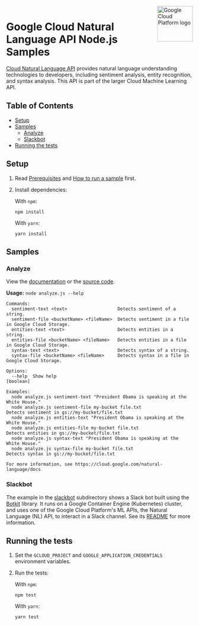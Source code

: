 <img src="https://avatars2.githubusercontent.com/u/2810941?v=3&s=96" alt="Google Cloud Platform logo" title="Google Cloud Platform" align="right" height="96" width="96"/>

# Google Cloud Natural Language API Node.js Samples

[Cloud Natural Language API][language_docs] provides natural language
understanding technologies to developers, including sentiment analysis, entity
recognition, and syntax analysis. This API is part of the larger Cloud Machine
Learning API.

[language_docs]: https://cloud.google.com/natural-language/docs/

## Table of Contents

* [Setup](#setup)
* [Samples](#samples)
  * [Analyze](#analyze)
  * [Slackbot](#slackbot)
* [Running the tests](#running-the-tests)

## Setup

1.  Read [Prerequisites][prereq] and [How to run a sample][run] first.
1.  Install dependencies:

    With `npm`:

        npm install

    With `yarn`:

        yarn install

[prereq]: ../README.md#prerequisities
[run]: ../README.md#how-to-run-a-sample

## Samples

### Analyze

View the [documentation][analyze_docs] or the [source code][analyze_code].

__Usage:__ `node analyze.js --help`

```
Commands:
  sentiment-text <text>                   Detects sentiment of a string.
  sentiment-file <bucketName> <fileName>  Detects sentiment in a file in Google Cloud Storage.
  entities-text <text>                    Detects entities in a string.
  entities-file <bucketName> <fileName>   Detects entities in a file in Google Cloud Storage.
  syntax-text <text>                      Detects syntax of a string.
  syntax-file <bucketName> <fileName>     Detects syntax in a file in Google Cloud Storage.

Options:
  --help  Show help                                                                                            [boolean]

Examples:
  node analyze.js sentiment-text "President Obama is speaking at the White House."
  node analyze.js sentiment-file my-bucket file.txt             Detects sentiment in gs://my-bucket/file.txt
  node analyze.js entities-text "President Obama is speaking at the White House."
  node analyze.js entities-file my-bucket file.txt              Detects entities in gs://my-bucket/file.txt
  node analyze.js syntax-text "President Obama is speaking at the White House."
  node analyze.js syntax-file my-bucket file.txt                Detects syntax in gs://my-bucket/file.txt

For more information, see https://cloud.google.com/natural-language/docs
```

[analyze_docs]: https://cloud.google.com/natural-language/docs
[analyze_code]: analyze.js

### Slackbot

The example in the [slackbot](./slackbot) subdirectory shows a Slack bot built using the
[Botkit](https://github.com/howdyai/botkit) library.
It runs on a Google Container Engine (Kubernetes) cluster, and uses one of the Google Cloud Platform's ML
APIs, the Natural Language (NL) API, to interact in a Slack channel.
See its [README](./slackbot/README.md) for more information.

## Running the tests

1.  Set the `GCLOUD_PROJECT` and `GOOGLE_APPLICATION_CREDENTIALS` environment
    variables.

1.  Run the tests:

    With `npm`:

        npm test

    With `yarn`:

        yarn test
